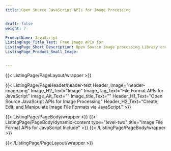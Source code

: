 ```yaml
---
title: Open Source JavaScript APIs for Image Processing


draft: false
weight: 7

ProductName: JavaScript
ListingPage_Title_Text: Free Image APIs for
ListingPage_Short_Description: Open Source image processing Library enables programmers to generate, load, edit, & export numerous image file formats like PNG, JPEG, BMP, GIF and so on.
ListingPage_Product_Small_Image: 


---
```


{{< ListingPage/PageLayout/wrapper >}}

{{< ListingPage/PageHeader/header-text
Header_Image="header-image.png"
Image_H2_Text="Image"
Image_Tag_Text="File Format APIs for JavaScript"
Image_Alt_Text=""
Image_title_Text=""
Header_H1_Text="Open Source JavaScript APIs for Image Processing"
Header_H2_Text="Create, Edit, and Manipulate Image File Formats via JavaScript." >}}

{{< ListingPage/PageBody/wrapper >}}
{{< ListingPage/PageBody/dynamic-content type="level-two" title="Image File Format APIs for JavaScript Include" >}}
{{< /ListingPage/PageBody/wrapper >}}

{{< /ListingPage/PageLayout/wrapper >}}